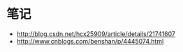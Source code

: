 # 笔记

* http://blog.csdn.net/hcx25909/article/details/21741607
* http://www.cnblogs.com/benshan/p/4445074.html
